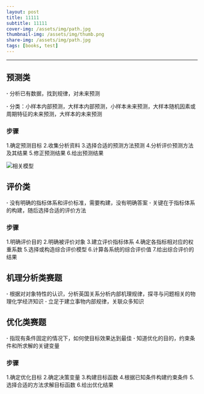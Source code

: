 ```yaml
---
layout: post
title: 11111
subtitle: 11111
cover-img: /assets/img/path.jpg
thumbnail-img: /assets/img/thumb.png
share-img: /assets/img/path.jpg
tags: [books, test]
---
```



******

## 预测类

**·** 分析已有数据，找到规律，对未来预测

**·** 分类：小样本内部预测，大样本内部预测，小样本未来预测，大样本随机因素或周期特征的未来预测，大样本的未来预测

### 步骤

1.确定预测目标
2.收集分析资料
3.选择合适的预测方法预测
4.分析评价预测方法及其结果
5.修正预测结果
6.给出预测结果

![相关模型](assets\1.1.png)

## 评价类

**·** 没有明确的指标体系和评价标准，需要构建，没有明确答案
**·** 关键在于指标体系的构建，随后选择合适的评价方法

### 步骤

1.明确评价目的
2.明确被评价对象
3.建立评价指标体系
4.确定各指标相对应的权重系数
5.选择或构造综合评价模型
6.计算各系统的综合评价值
7.给出综合评价的结果

## 机理分析类赛题

**·** 根据对对象特性的认识，分析英国关系分析内部机理规律，探寻与问题相关的物理化学经济知识
**·** 立足于建立事物内部规律，关联众多知识

## 优化类赛题

**·** 指现有条件固定的情况下，如何使目标效果达到最佳
**·** 知道优化的目的，约束条件和所求解的关键变量

### 步骤

1.确定优化目标
2.确定决策变量
3.构建目标函数
4.根据已知条件构建约束条件
5.选择合适的方法求解目标函数
6.给出优化结果
